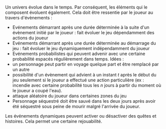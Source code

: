 Un univers évolue dans le temps. Par conséquent, les éléments qui le composent évoluent également. Cela doit être ressentie par le joueur au travers d'évènements :
- Evénements démarrant après une durée déterminée à la suite d'un évènement initié par le joueur : fait évoluer le jeu dépendamment des actions du joueur
- Evénements démarrant après une durée déterminée au démarrage du jeu : fait évoluer le jeu dynamiquement indépendamment du joueur
- Evénements probabilistes qui peuvent advenir avec une certaine probabilité espacés régulièrement dans temps.
Idées :
- un personnage peut partir en voyage  quelque part et être remplacé par un autre
- possibilité d'un évènement qui advient à un instant $t$ après le début du jeu seulement si le joueur a effectué une action particulière (ex : incendie avec certaine probabilité tous les $n$ jours à partir du moment où le joueur a coupé l'eau).
- attaque aléatoire du joueur dans certaines zones du jeu
- Personnage séquestré doit être sauvé dans les deux jours après avoir été séquestré sous peine de mourir malgré l'arrivée du joueur.

Les événements dynamiques peuvent activer ou désactiver des quêtes et histoires. Cela permet une certaine rejouabilité.
